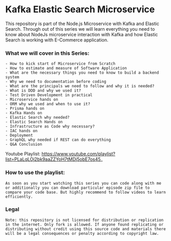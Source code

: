 # Kafka Elastic Search Microservice

This repository is part of the Node.js Microservice with Kafka and Elastic Search. Through out of this series we will learn everything you need to know about NodeJs microservice interaction with Kafka and how Elastic Search is working with E-Commerce application.

### What we will cover in this Series:

    - How to kick start of Microservice from Scratch
    - How to estimate and measure of Software Application
    - What are the necessary things you need to know to build a backend system
    - Why we need to documentation before coding
    - What are the principals we need to follow and why it is needed?
    - What is DDD and why we used it?
    - Test Driven Development in practical
    - Microservice hands on
    - ORM why we used and when to use it?
    - Prisma hands on
    - Kafka Hands on
    - Elastic Search why needed?
    - Elastic Search Hands on
    - Infrastructure as Code why necessary?
    - IAC hands on
    - Deployment
    - GraphQL why needed if REST can do everything
    - Q&A Conclusion

Youtube Playlist: https://www.youtube.com/playlist?list=PLaLqLOj2bk9aaZZYoH7tMDj5obE7os45_

### How to use the playlist:

    As soon as you start watching this series you can code along with me or additionally you can download particular episode zip file to compare your code base. But highly recommend to follow videos to learn efficiently.

### Legal

    Note: this repository is not licensed for distribution or replication in the internet. Only fork is allowed. If anyone found replicating or distributing without credit using this source code and materials there will be a legal consequences or penalty according to copyright law.
